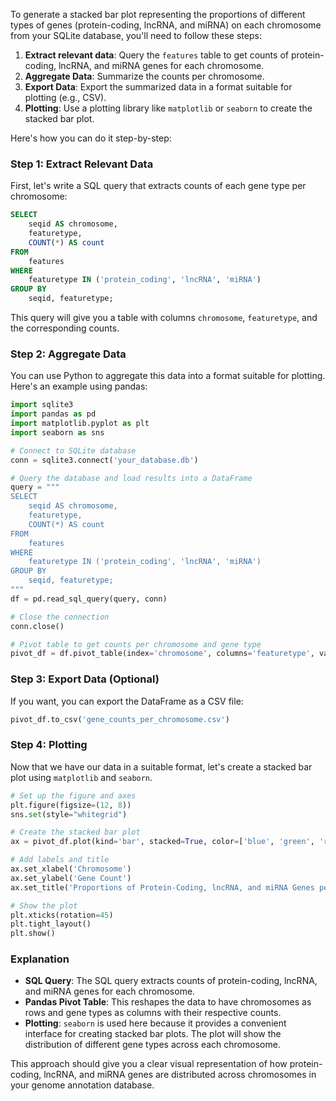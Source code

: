 To generate a stacked bar plot representing the proportions of different types of genes (protein-coding, lncRNA, and miRNA) on each chromosome from your SQLite database, you'll need to follow these steps:

1. **Extract relevant data**: Query the `features` table to get counts of protein-coding, lncRNA, and miRNA genes for each chromosome.
2. **Aggregate Data**: Summarize the counts per chromosome.
3. **Export Data**: Export the summarized data in a format suitable for plotting (e.g., CSV).
4. **Plotting**: Use a plotting library like `matplotlib` or `seaborn` to create the stacked bar plot.

Here's how you can do it step-by-step:

### Step 1: Extract Relevant Data

First, let's write a SQL query that extracts counts of each gene type per chromosome:

```sql
SELECT 
    seqid AS chromosome,
    featuretype,
    COUNT(*) AS count
FROM 
    features
WHERE 
    featuretype IN ('protein_coding', 'lncRNA', 'miRNA')
GROUP BY 
    seqid, featuretype;
```

This query will give you a table with columns `chromosome`, `featuretype`, and the corresponding counts.

### Step 2: Aggregate Data

You can use Python to aggregate this data into a format suitable for plotting. Here's an example using pandas:

```python
import sqlite3
import pandas as pd
import matplotlib.pyplot as plt
import seaborn as sns

# Connect to SQLite database
conn = sqlite3.connect('your_database.db')

# Query the database and load results into a DataFrame
query = """
SELECT 
    seqid AS chromosome,
    featuretype,
    COUNT(*) AS count
FROM 
    features
WHERE 
    featuretype IN ('protein_coding', 'lncRNA', 'miRNA')
GROUP BY 
    seqid, featuretype;
"""
df = pd.read_sql_query(query, conn)

# Close the connection
conn.close()

# Pivot table to get counts per chromosome and gene type
pivot_df = df.pivot_table(index='chromosome', columns='featuretype', values='count', aggfunc=sum).fillna(0)
```

### Step 3: Export Data (Optional)

If you want, you can export the DataFrame as a CSV file:

```python
pivot_df.to_csv('gene_counts_per_chromosome.csv')
```

### Step 4: Plotting

Now that we have our data in a suitable format, let's create a stacked bar plot using `matplotlib` and `seaborn`.

```python
# Set up the figure and axes
plt.figure(figsize=(12, 8))
sns.set(style="whitegrid")

# Create the stacked bar plot
ax = pivot_df.plot(kind='bar', stacked=True, color=['blue', 'green', 'red'])

# Add labels and title
ax.set_xlabel('Chromosome')
ax.set_ylabel('Gene Count')
ax.set_title('Proportions of Protein-Coding, lncRNA, and miRNA Genes per Chromosome')

# Show the plot
plt.xticks(rotation=45)
plt.tight_layout()
plt.show()
```

### Explanation

- **SQL Query**: The SQL query extracts counts of protein-coding, lncRNA, and miRNA genes for each chromosome.
- **Pandas Pivot Table**: This reshapes the data to have chromosomes as rows and gene types as columns with their respective counts.
- **Plotting**: `seaborn` is used here because it provides a convenient interface for creating stacked bar plots. The plot will show the distribution of different gene types across each chromosome.

This approach should give you a clear visual representation of how protein-coding, lncRNA, and miRNA genes are distributed across chromosomes in your genome annotation database.